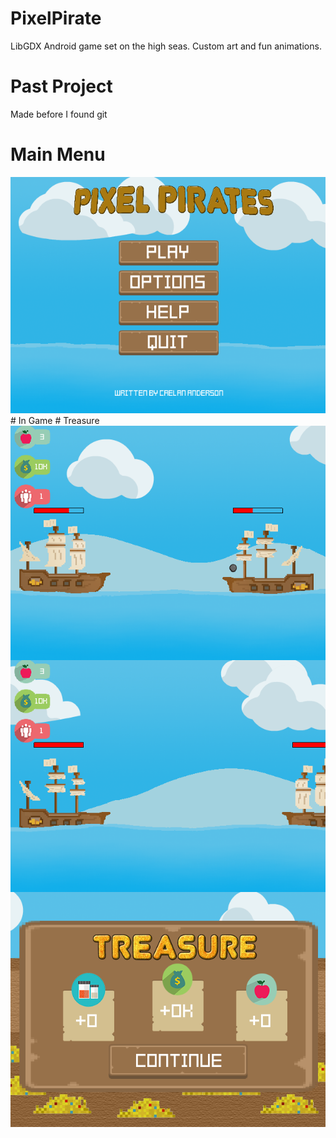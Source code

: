 # PixelPirate
LibGDX Android game set on the high seas. Custom art and fun animations.

# Past Project
Made before I found git

# Main Menu
<img src="https://github.com/caelan-a/PixelPirate/blob/master/pix_main.PNG">
# In Game
<img align="left" src="https://github.com/caelan-a/PixelPirate/blob/master/pix_2.PNG">
<img align="right" src="https://github.com/caelan-a/PixelPirate/blob/master/1.PNG">
# Treasure
<img align="right" src="https://github.com/caelan-a/PixelPirate/blob/master/pix_3.PNG">
